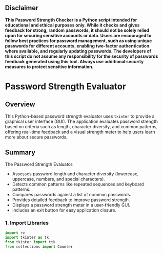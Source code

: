<h2>Disclaimer</h2>
<b>This Password Strength Checker is a Python script intended for educational and ethical purposes only. While it checks and gives feedback for strong, random passwords, it should not be solely relied upon for securing sensitive accounts or data. Users are encouraged to follow best practices for password management, such as using unique passwords for different accounts, enabling two-factor authentication where available, and regularly updating passwords. The developers of this script do not assume any responsibility for the security of passwords feedback generated using this tool. Always use additional security measures to protect sensitive information.</b>

# Password Strength Evaluator

## Overview

This Python-based password strength evaluator uses `tkinter` to provide a graphical user interface (GUI). The application evaluates password strength based on criteria such as length, character diversity, and common patterns, offering real-time feedback and a visual strength meter to help users learn more about secure passwords.

## Summary

The Password Strength Evaluator:
- Assesses password length and character diversity (lowercase, uppercase, numbers, and special characters).
- Detects common patterns like repeated sequences and keyboard patterns.
- Compares passwords against a list of common passwords.
- Provides detailed feedback to improve password strength.
- Displays a password strength meter in a user-friendly GUI.
- Includes an exit button for easy application closure.

### 1. Import Libraries

```python
import re
import tkinter as tk
from tkinter import ttk
from collections import Counter
